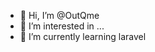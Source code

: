 - 👋 Hi, I’m @OutQme
- 👀 I’m interested in ...
- 🌱 I’m currently learning laravel


<!---
OutQme/OutQme is a ✨ special ✨ repository because its `README.md` (this file) appears on your GitHub profile.
You can click the Preview link to take a look at your changes.
--->
